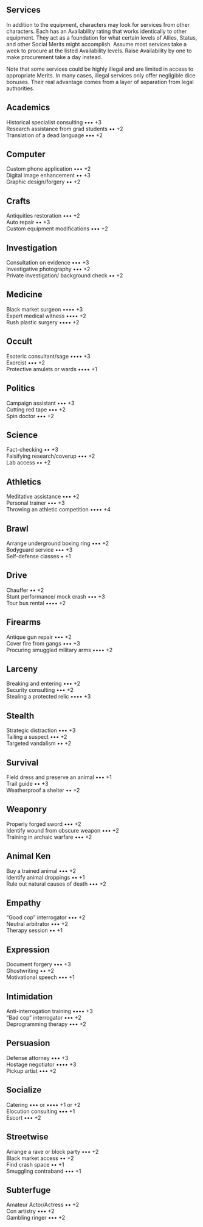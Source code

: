 ## Services
In addition to the equipment, characters
may look for services from other characters. Each has an Availability
rating that works identically to other equipment. They
act as a foundation for what certain levels of Allies, Status,
and other Social Merits might accomplish. Assume most services take a week to procure at the
listed Availability levels. Raise Availability by one to make
procurement take a day instead.

Note that some services could be highly illegal and
are limited in access to appropriate Merits. In many cases,
illegal services only offer negligible dice bonuses. Their real advantage comes from a layer of separation from legal authorities.

## Academics
Historical specialist consulting ••• +3\
Research assistance from grad students •• +2\
Translation of a dead language ••• +2
## Computer
Custom phone application ••• +2\
Digital image enhancement •• +3\
Graphic design/forgery •• +2
## Crafts
Antiquities restoration ••• +2\
Auto repair •• +3\
Custom equipment modifications ••• +2
## Investigation
Consultation on evidence ••• +3\
Investigative photography ••• +2\
Private investigation/ background check •• +2
## Medicine
Black market surgeon •••• +3\
Expert medical witness •••• +2\
Rush plastic surgery •••• +2
## Occult
Esoteric consultant/sage •••• +3\
Exorcist ••• +2\
Protective amulets or wards •••• +1
## Politics
Campaign assistant ••• +3\
Cutting red tape ••• +2\
Spin doctor ••• +2
## Science
Fact-checking •• +3\
Falsifying research/coverup ••• +2\
Lab access •• +2
## Athletics
Meditative assistance ••• +2\
Personal trainer ••• +3\
Throwing an athletic competition •••• +4
## Brawl
Arrange underground boxing ring ••• +2\
Bodyguard service ••• +3\
Self-defense classes • +1
## Drive
Chauffer •• +2\
Stunt performance/ mock crash ••• +3\
Tour bus rental •••• +2
## Firearms
Antique gun repair ••• +2\
Cover fire from gangs ••• +3\
Procuring smuggled military arms •••• +2
## Larceny
Breaking and entering ••• +2\
Security consulting ••• +2\
Stealing a protected relic •••• +3
## Stealth
Strategic distraction ••• +3\
Tailing a suspect ••• +2\
Targeted vandalism •• +2
## Survival
Field dress and preserve an
animal
••• +1\
Trail guide •• +3\
Weatherproof a shelter •• +2
## Weaponry
Properly forged sword ••• +2\
Identify wound from
obscure weapon
••• +2\
Training in archaic warfare ••• +2
## Animal Ken
Buy a trained animal ••• +2\
Identify animal droppings •• +1\
Rule out natural causes of
death
••• +2
## Empathy
“Good cop” interrogator ••• +2\
Neutral arbitrator ••• +2\
Therapy session •• +1
## Expression
Document forgery ••• +3\
Ghostwriting •• +2\
Motivational speech ••• +1
## Intimidation
Anti-interrogation training •••• +3\
“Bad cop” interrogator ••• +2\
Deprogramming therapy ••• +2
## Persuasion
Defense attorney ••• +3\
Hostage negotiator •••• +3\
Pickup artist ••• +2
## Socialize
Catering ••• or •••• +1 or +2\
Elocution consulting ••• +1\
Escort ••• +2
## Streetwise
Arrange a rave or block
party
••• +2\
Black market access •• +2\
Find crash space •• +1\
Smuggling contraband ••• +1
## Subterfuge
Amateur Actor/Actress •• +2\
Con artistry ••• +2\
Gambling ringer ••• +2